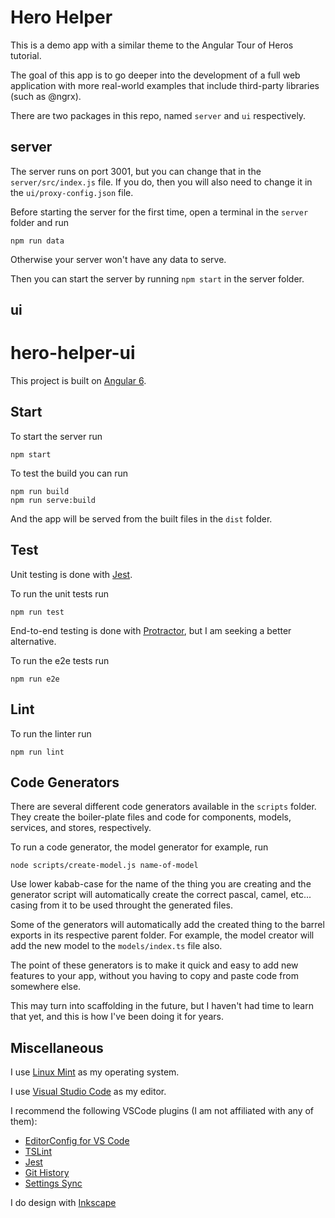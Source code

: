 # Hero Helper

This is a demo app with a similar theme to the Angular Tour of Heros tutorial.

The goal of this app is to go deeper into the development of a full web application with more real-world examples that include third-party libraries (such as @ngrx).

There are two packages in this repo, named `server` and `ui` respectively.

## server

The server runs on port 3001, but you can change that in the `server/src/index.js` file. If you do, then you will also need to change it in the `ui/proxy-config.json` file.

Before starting the server for the first time, open a terminal in the `server` folder and run

    npm run data

Otherwise your server won't have any data to serve.

Then you can start the server by running `npm start` in the server folder.

## ui

# hero-helper-ui

This project is built on [Angular 6](https://angular.io/).

## Start

To start the server run

    npm start

To test the build you can run

    npm run build
    npm run serve:build

And the app will be served from the built files in the `dist` folder.

## Test

Unit testing is done with [Jest](https://facebook.github.io/jest/).

To run the unit tests run

    npm run test

End-to-end testing is done with [Protractor](https://www.protractortest.org/#/), but I am seeking a better alternative.

To run the e2e tests run

    npm run e2e

## Lint

To run the linter run

    npm run lint

## Code Generators

There are several different code generators available in the `scripts` folder. They create the boiler-plate files and code for components, models, services, and stores, respectively.

To run a code generator, the model generator for example, run

    node scripts/create-model.js name-of-model

Use lower kabab-case for the name of the thing you are creating and the generator script will automatically create the correct pascal, camel, etc... casing from it to be used throught the generated files.

Some of the generators will automatically add the created thing to the barrel exports in its respective parent folder. For example, the model creator will add the new model to the `models/index.ts` file also.

The point of these generators is to make it quick and easy to add new features to your app, without you having to copy and paste code from somewhere else.

This may turn into scaffolding in the future, but I haven't had time to learn that yet, and this is how I've been doing it for years.


## Miscellaneous

I use [Linux Mint](https://linuxmint.com/) as my operating system.

I use [Visual Studio Code](https://code.visualstudio.com/) as my editor.

I recommend the following VSCode plugins (I am not affiliated with any of them):

* [EditorConfig for VS Code](https://github.com/editorconfig/editorconfig-vscode)
* [TSLint](https://github.com/Microsoft/vscode-tslint)
* [Jest](https://github.com/jest-community/vscode-jest)
* [Git History](https://github.com/DonJayamanne/gitHistoryVSCode)
* [Settings Sync](https://github.com/shanalikhan/code-settings-sync)

I do design with [Inkscape](https://inkscape.org/en/)
